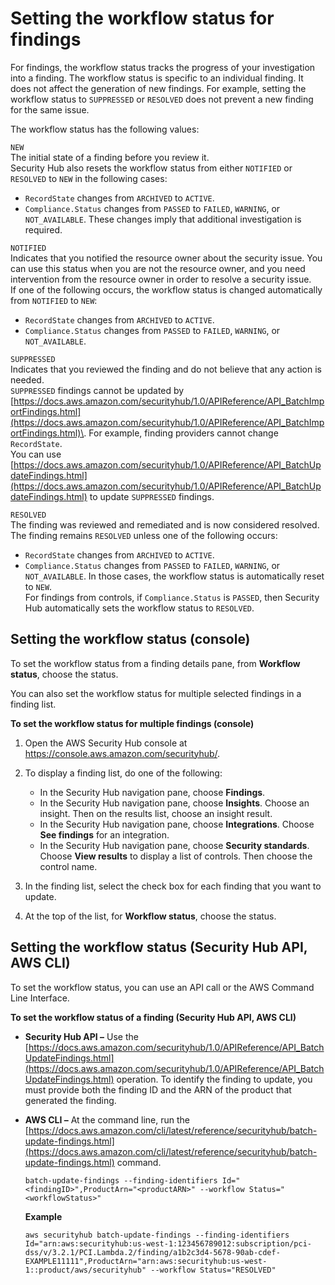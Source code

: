 # Setting the workflow status for findings<a name="finding-workflow-status"></a>

For findings, the workflow status tracks the progress of your investigation into a finding\. The workflow status is specific to an individual finding\. It does not affect the generation of new findings\. For example, setting the workflow status to `SUPPRESSED` or `RESOLVED` does not prevent a new finding for the same issue\.

The workflow status has the following values:

`NEW`  
The initial state of a finding before you review it\.  
Security Hub also resets the workflow status from either `NOTIFIED` or `RESOLVED` to `NEW` in the following cases:  
+ `RecordState` changes from `ARCHIVED` to `ACTIVE`\.
+ `Compliance.Status` changes from `PASSED` to `FAILED`, `WARNING`, or `NOT_AVAILABLE`\.
These changes imply that additional investigation is required\.

`NOTIFIED`  
Indicates that you notified the resource owner about the security issue\. You can use this status when you are not the resource owner, and you need intervention from the resource owner in order to resolve a security issue\.  
If one of the following occurs, the workflow status is changed automatically from `NOTIFIED` to `NEW`:  
+ `RecordState` changes from `ARCHIVED` to `ACTIVE`\.
+ `Compliance.Status` changes from `PASSED` to `FAILED`, `WARNING`, or `NOT_AVAILABLE`\.

`SUPPRESSED`  
Indicates that you reviewed the finding and do not believe that any action is needed\.  
`SUPPRESSED` findings cannot be updated by [https://docs.aws.amazon.com/securityhub/1.0/APIReference/API_BatchImportFindings.html](https://docs.aws.amazon.com/securityhub/1.0/APIReference/API_BatchImportFindings.html)\. For example, finding providers cannot change `RecordState`\.  
You can use [https://docs.aws.amazon.com/securityhub/1.0/APIReference/API_BatchUpdateFindings.html](https://docs.aws.amazon.com/securityhub/1.0/APIReference/API_BatchUpdateFindings.html) to update `SUPPRESSED` findings\.

`RESOLVED`  
The finding was reviewed and remediated and is now considered resolved\.  
The finding remains `RESOLVED` unless one of the following occurs:  
+ `RecordState` changes from `ARCHIVED` to `ACTIVE`\.
+ `Compliance.Status` changes from `PASSED` to `FAILED`, `WARNING`, or `NOT_AVAILABLE`\.
In those cases, the workflow status is automatically reset to `NEW`\.  
For findings from controls, if `Compliance.Status` is `PASSED`, then Security Hub automatically sets the workflow status to `RESOLVED`\.

## Setting the workflow status \(console\)<a name="finding-workflow-status-console"></a>

To set the workflow status from a finding details pane, from **Workflow status**, choose the status\.

You can also set the workflow status for multiple selected findings in a finding list\.

**To set the workflow status for multiple findings \(console\)**

1. Open the AWS Security Hub console at [https://console\.aws\.amazon\.com/securityhub/](https://console.aws.amazon.com/securityhub/)\.

1. To display a finding list, do one of the following:
   + In the Security Hub navigation pane, choose **Findings**\.
   + In the Security Hub navigation pane, choose **Insights**\. Choose an insight\. Then on the results list, choose an insight result\.
   + In the Security Hub navigation pane, choose **Integrations**\. Choose **See findings** for an integration\.
   + In the Security Hub navigation pane, choose **Security standards**\. Choose **View results** to display a list of controls\. Then choose the control name\.

1. In the finding list, select the check box for each finding that you want to update\.

1. At the top of the list, for **Workflow status**, choose the status\.

## Setting the workflow status \(Security Hub API, AWS CLI\)<a name="finding-workflow-status-api"></a>

To set the workflow status, you can use an API call or the AWS Command Line Interface\.

**To set the workflow status of a finding \(Security Hub API, AWS CLI\)**
+ **Security Hub API –** Use the [https://docs.aws.amazon.com/securityhub/1.0/APIReference/API_BatchUpdateFindings.html](https://docs.aws.amazon.com/securityhub/1.0/APIReference/API_BatchUpdateFindings.html) operation\. To identify the finding to update, you must provide both the finding ID and the ARN of the product that generated the finding\.
+ **AWS CLI –** At the command line, run the [https://docs.aws.amazon.com/cli/latest/reference/securityhub/batch-update-findings.html](https://docs.aws.amazon.com/cli/latest/reference/securityhub/batch-update-findings.html) command\.

  ```
  batch-update-findings --finding-identifiers Id="<findingID>",ProductArn="<productARN>" --workflow Status="<workflowStatus>"
  ```

  **Example**

  ```
  aws securityhub batch-update-findings --finding-identifiers Id="arn:aws:securityhub:us-west-1:123456789012:subscription/pci-dss/v/3.2.1/PCI.Lambda.2/finding/a1b2c3d4-5678-90ab-cdef-EXAMPLE11111",ProductArn="arn:aws:securityhub:us-west-1::product/aws/securityhub" --workflow Status="RESOLVED"
  ```